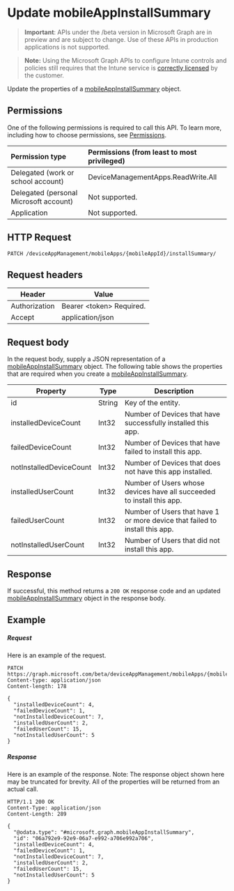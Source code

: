 ﻿# Update mobileAppInstallSummary

> **Important**: APIs under the /beta version in Microsoft Graph are in preview and are subject to change. Use of these APIs in production applications is not supported.

> **Note:** Using the Microsoft Graph APIs to configure Intune controls and policies still requires that the Intune service is [correctly licensed](https://go.microsoft.com/fwlink/?linkid=839381) by the customer.

Update the properties of a [mobileAppInstallSummary](../resources/intune_apps_mobileappinstallsummary.md) object.
## Permissions
One of the following permissions is required to call this API. To learn more, including how to choose permissions, see [Permissions](../../../concepts/permissions_reference.md).

|Permission type      | Permissions (from least to most privileged)              |
|:--------------------|:---------------------------------------------------------|
|Delegated (work or school account) | DeviceManagementApps.ReadWrite.All    |
|Delegated (personal Microsoft account) | Not supported.    |
|Application | Not supported. |

## HTTP Request
<!-- {
  "blockType": "ignored"
}
-->
```http
PATCH /deviceAppManagement/mobileApps/{mobileAppId}/installSummary/
```

## Request headers
|Header|Value|
|---|---|
|Authorization|Bearer &lt;token&gt; Required.|
|Accept|application/json|

## Request body
In the request body, supply a JSON representation of a [mobileAppInstallSummary](../resources/intune_apps_mobileappinstallsummary.md) object.
The following table shows the properties that are required when you create a [mobileAppInstallSummary](../resources/intune_apps_mobileappinstallsummary.md).

|Property|Type|Description|
|---|---|---|
|id|String|Key of the entity.|
|installedDeviceCount|Int32|Number of Devices that have successfully installed this app.|
|failedDeviceCount|Int32|Number of Devices that have failed to install this app.|
|notInstalledDeviceCount|Int32|Number of Devices that does not have this app installed.|
|installedUserCount|Int32|Number of Users whose devices have all succeeded to install this app.|
|failedUserCount|Int32|Number of Users that have 1 or more device that failed to install this app.|
|notInstalledUserCount|Int32|Number of Users that did not install this app.|

## Response

If successful, this method returns a `200 OK` response code and an updated [mobileAppInstallSummary](../resources/intune_apps_mobileappinstallsummary.md) object in the response body.

## Example

##### Request

Here is an example of the request.
```http
PATCH https://graph.microsoft.com/beta/deviceAppManagement/mobileApps/{mobileAppId}/installSummary/
Content-type: application/json
Content-length: 178

{
  "installedDeviceCount": 4,
  "failedDeviceCount": 1,
  "notInstalledDeviceCount": 7,
  "installedUserCount": 2,
  "failedUserCount": 15,
  "notInstalledUserCount": 5
}
```

##### Response

Here is an example of the response. Note: The response object shown here may be truncated for brevity. All of the properties will be returned from an actual call.
```http
HTTP/1.1 200 OK
Content-Type: application/json
Content-Length: 289

{
  "@odata.type": "#microsoft.graph.mobileAppInstallSummary",
  "id": "06a792e9-92e9-06a7-e992-a706e992a706",
  "installedDeviceCount": 4,
  "failedDeviceCount": 1,
  "notInstalledDeviceCount": 7,
  "installedUserCount": 2,
  "failedUserCount": 15,
  "notInstalledUserCount": 5
}
```



